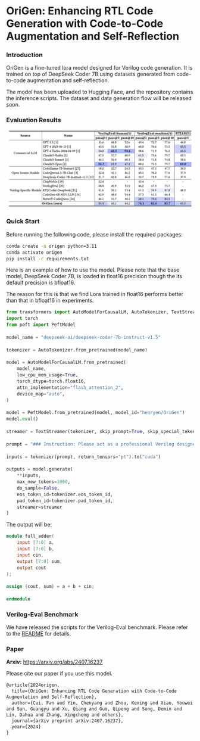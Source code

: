 # OriGen: Enhancing RTL Code Generation with Code-to-Code Augmentation and Self-Reflection

### Introduction
OriGen is a fine-tuned lora model designed for Verilog code generation. It is trained on top of DeepSeek Coder 7B using datasets generated from code-to-code augmentation and self-reflection.

The model has been uploaded to Hugging Face, and the repository contains the inference scripts. The dataset and data generation flow will be released soon.

### Evaluation Results
<img src="figures/evaluation.png" alt="evaluation" width="1000"/>

### Quick Start

Before running the following code, please install the required packages:

```bash
conda create -n origen python=3.11
conda activate origen
pip install -r requirements.txt
```

Here is an example of how to use the model. Please note that the base model, DeepSeek Coder 7B, is loaded in float16 precision though the its default precision is bfloat16.

The reason for this is that we find Lora trained in float16 performs better than that in bfloat16 in experiments.

```python
from transformers import AutoModelForCausalLM, AutoTokenizer, TextStreamer
import torch
from peft import PeftModel

model_name = "deepseek-ai/deepseek-coder-7b-instruct-v1.5"

tokenizer = AutoTokenizer.from_pretrained(model_name)

model = AutoModelForCausalLM.from_pretrained(
    model_name,
    low_cpu_mem_usage=True,
    torch_dtype=torch.float16,
    attn_implementation="flash_attention_2",
    device_map="auto",
)

model = PeftModel.from_pretrained(model, model_id="henryen/OriGen")
model.eval()

streamer = TextStreamer(tokenizer, skip_prompt=True, skip_special_tokens=True)

prompt = "### Instruction: Please act as a professional Verilog designer. and provide Verilog code based on the given instruction. Generate a concise Verilog module for a 8 bit full adder, don't include any unnecessary code.\n### Response: "

inputs = tokenizer(prompt, return_tensors="pt").to("cuda")

outputs = model.generate(
    **inputs, 
    max_new_tokens=1000, 
    do_sample=False, 
    eos_token_id=tokenizer.eos_token_id,
    pad_token_id=tokenizer.pad_token_id,
    streamer=streamer
)
```

The output will be:
```verilog
module full_adder(
    input [7:0] a,
    input [7:0] b,
    input cin,
    output [7:0] sum,
    output cout
);

assign {cout, sum} = a + b + cin;

endmodule
```

### Verilog-Eval Benchmark
We have released the scripts for the Verilog-Eval benchmark. Please refer to the [README](./evaluation/README.md) for details.


### Paper
**Arxiv:** https://arxiv.org/abs/2407.16237

Please cite our paper if you use this model.

```
@article{2024origen,
  title={OriGen: Enhancing RTL Code Generation with Code-to-Code Augmentation and Self-Reflection},
  author={Cui, Fan and Yin, Chenyang and Zhou, Kexing and Xiao, Youwei and Sun, Guangyu and Xu, Qiang and Guo, Qipeng and Song, Demin and Lin, Dahua and Zhang, Xingcheng and others},
  journal={arXiv preprint arXiv:2407.16237},
  year={2024}
}
```
